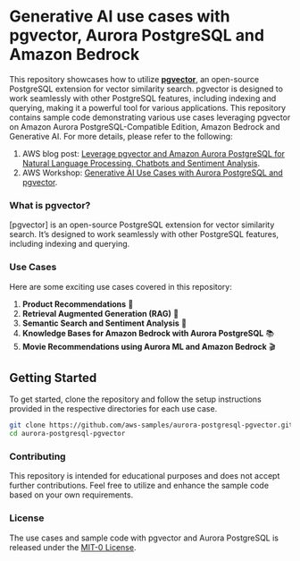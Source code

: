 # Generative AI use cases with pgvector, Aurora PostgreSQL and Amazon Bedrock

This repository showcases how to utilize [**pgvector**](https://github.com/pgvector/pgvector), an open-source PostgreSQL extension for vector similarity search. pgvector is designed to work seamlessly with other PostgreSQL features, including indexing and querying, making it a powerful tool for various applications. This repository contains sample code demonstrating various use cases leveraging pgvector on Amazon Aurora PostgreSQL-Compatible Edition, Amazon Bedrock and Generative AI. For more details, please refer to the following:

1. AWS blog post: [Leverage pgvector and Amazon Aurora PostgreSQL for Natural Language Processing, Chatbots and Sentiment Analysis](https://aws.amazon.com/blogs/database/leverage-pgvector-and-amazon-aurora-postgresql-for-natural-language-processing-chatbots-and-sentiment-analysis/).
2. AWS Workshop: [Generative AI Use Cases with Aurora PostgreSQL and pgvector](https://catalog.workshops.aws/pgvector/en-US).


### What is pgvector?

[pgvector] is an open-source PostgreSQL extension for vector similarity search. It’s designed to work seamlessly with other PostgreSQL features, including indexing and querying.

### Use Cases
Here are some exciting use cases covered in this repository:

1. **Product Recommendations** 🛒
2. **Retrieval Augmented Generation (RAG)** 🔄
3. **Semantic Search and Sentiment Analysis** 🧠
4. **Knowledge Bases for Amazon Bedrock with Aurora PostgreSQL** 📚
5. **Movie Recommendations using Aurora ML and Amazon Bedrock** 🎬

## Getting Started

To get started, clone the repository and follow the setup instructions provided in the respective directories for each use case.

```bash
git clone https://github.com/aws-samples/aurora-postgresql-pgvector.git
cd aurora-postgresql-pgvector
```

### Contributing

This repository is intended for educational purposes and does not accept further contributions. Feel free to utilize and enhance the sample code based on your own requirements.

### License

The use cases and sample code with pgvector and Aurora PostgreSQL is released under the [MIT-0 License](https://spdx.org/licenses/MIT-0.html).
